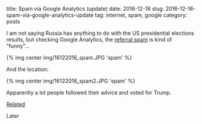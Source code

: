 title: Spam via Google Analytics (update)
date: 2016-12-16
slug: 2016-12-16-spam-via-google-analytics-update
tag: internet, spam, google
category: posts

I am not saying Russia has anything to do with the US presidential elections results, but checking Google Analytics, the [referral spam](https://bynario.com/2016-10-07-spam-via-google-analytics.html) is kind of "funny"...

{% img center img/16122016_spam.JPG 'spam' %}

And the location:

{% img center img/16122016_spam2.JPG 'spam' %}

Apparently a lot people followed their advice and voted for Trump.

[Related](http://www.nytimes.com/2016/12/15/us/politics/russia-hack-election-trump-obama.html?_r=0)

Later
